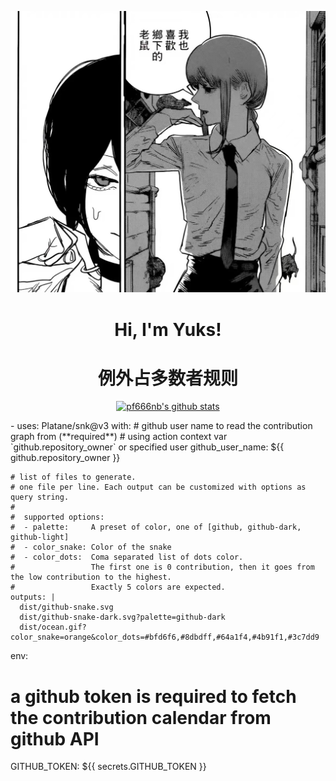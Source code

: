 <p align="center">
  <a href="https://github.com/pf666nb/pf666nb/blob/main/251657944137_.pic.jpg"><img src="https://github.com/pf666nb/pf666nb/blob/main/251657944137_.pic.jpg" alt="电锯人"></a>
</p>

<h1 align="center">Hi, I'm Yuks!</h1>
<h1 align="center">例外占多数者规则</h1>

<p align="center">
  <a href="https://github.com/pf666nb"><img src="https://github-readme-stats.vercel.app/api?username=pf666nb&hide_border=true&show_icons=true" alt="pf666nb's github stats"></a>
</p>
- uses: Platane/snk@v3
  with:
    # github user name to read the contribution graph from (**required**)
    # using action context var `github.repository_owner` or specified user
    github_user_name: ${{ github.repository_owner }}

    # list of files to generate.
    # one file per line. Each output can be customized with options as query string.
    #
    #  supported options:
    #  - palette:     A preset of color, one of [github, github-dark, github-light]
    #  - color_snake: Color of the snake
    #  - color_dots:  Coma separated list of dots color.
    #                 The first one is 0 contribution, then it goes from the low contribution to the highest.
    #                 Exactly 5 colors are expected.
    outputs: |
      dist/github-snake.svg
      dist/github-snake-dark.svg?palette=github-dark
      dist/ocean.gif?color_snake=orange&color_dots=#bfd6f6,#8dbdff,#64a1f4,#4b91f1,#3c7dd9

env:
# a github token is required to fetch the contribution calendar from github API
GITHUB_TOKEN: ${{ secrets.GITHUB_TOKEN }}

